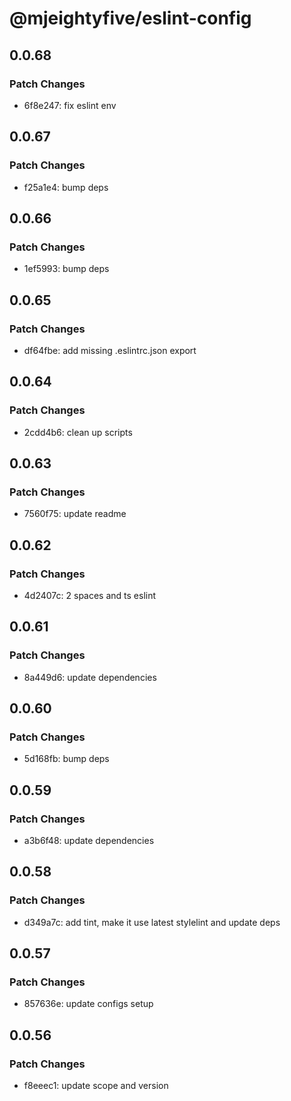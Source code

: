 # @mjeightyfive/eslint-config

## 0.0.68

### Patch Changes

- 6f8e247: fix eslint env

## 0.0.67

### Patch Changes

- f25a1e4: bump deps

## 0.0.66

### Patch Changes

- 1ef5993: bump deps

## 0.0.65

### Patch Changes

- df64fbe: add missing .eslintrc.json export

## 0.0.64

### Patch Changes

- 2cdd4b6: clean up scripts

## 0.0.63

### Patch Changes

- 7560f75: update readme

## 0.0.62

### Patch Changes

- 4d2407c: 2 spaces and ts eslint

## 0.0.61

### Patch Changes

- 8a449d6: update dependencies

## 0.0.60

### Patch Changes

- 5d168fb: bump deps

## 0.0.59

### Patch Changes

- a3b6f48: update dependencies

## 0.0.58

### Patch Changes

- d349a7c: add tint, make it use latest stylelint and update deps

## 0.0.57

### Patch Changes

- 857636e: update configs setup

## 0.0.56

### Patch Changes

- f8eeec1: update scope and version

